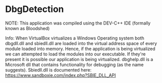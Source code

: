# DbgDetection

NOTE: This application was compiled using the DEV-C++ IDE (formally known as Bloodshed)

Info: When VirtualBox virtualizes a Windows Operating system both dbgdll.dll and sbiedll.dll are loaded into the virtual address space of every module loaded into memory. Hence, if the application is being virtualized we can attempted to load the modules into our executable. If they're present it is possible our application is being virtualized. dbghelp.dll is a Microsoft dll that contains functionality for debugging (as the name suggests). Sbiedll.dll is documented here: https://www.sandboxie.com/index.php?SBIE_DLL_API